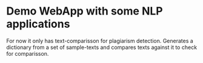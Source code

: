 # Demo WebApp with some NLP applications

For now it only has text-comparisson for plagiarism detection. Generates a dictionary from a set of sample-texts and compares texts against it to check for comparisson.
